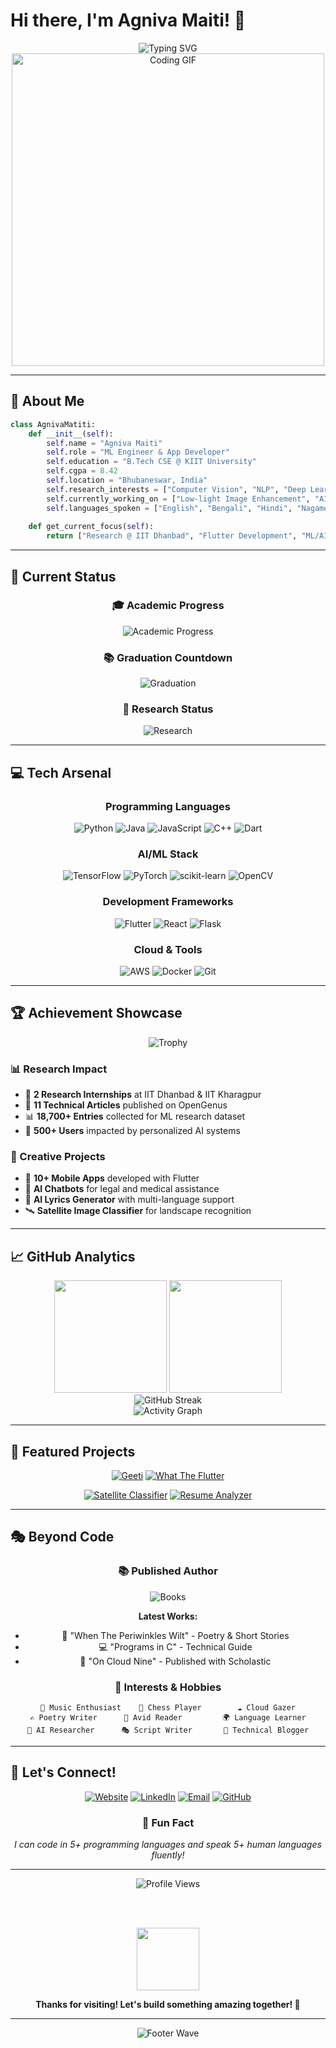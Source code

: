 # Hi there, I'm Agniva Maiti! 👋

<div align="center">
  <img src="https://readme-typing-svg.herokuapp.com?font=Fira+Code&size=30&duration=3000&pause=1000&color=36BCF7&center=true&vCenter=true&width=600&lines=ML+Engineer+%26+App+Developer;AI+Researcher+%26+Tech+Enthusiast;Building+the+Future+with+Code;Always+Learning%2C+Always+Growing" alt="Typing SVG" />
</div>

<div align="center">
  <img src="https://media.giphy.com/media/qgQUggAC3Pfv687qPC/giphy.gif" width="500" alt="Coding GIF"/>
</div>

---

## 🚀 About Me

```python
class AgnivaMatiti:
    def __init__(self):
        self.name = "Agniva Maiti"
        self.role = "ML Engineer & App Developer"
        self.education = "B.Tech CSE @ KIIT University"
        self.cgpa = 8.42
        self.location = "Bhubaneswar, India"
        self.research_interests = ["Computer Vision", "NLP", "Deep Learning"]
        self.currently_working_on = ["Low-light Image Enhancement", "AI Chatbots"]
        self.languages_spoken = ["English", "Bengali", "Hindi", "Nagamese", "Assamese"]
        
    def get_current_focus(self):
        return ["Research @ IIT Dhanbad", "Flutter Development", "ML/AI Projects"]
```

---

## 🎯 Current Status

<div align="center">

### 🎓 Academic Progress
![Academic Progress](https://progress-bar.dev/84/?scale=100&title=CGPA&width=300&color=babaca&suffix=/10.0)

### 📚 Graduation Countdown
![Graduation](https://img.shields.io/badge/Graduation-May%202026-brightgreen?style=for-the-badge&logo=calendar)

### 🔬 Research Status
![Research](https://img.shields.io/badge/Currently%20at-IIT%20Dhanbad-blue?style=for-the-badge&logo=university)

</div>

---

## 💻 Tech Arsenal

<div align="center">

### Programming Languages
![Python](https://img.shields.io/badge/Python-95%25-3776ab?style=for-the-badge&logo=python&logoColor=white)
![Java](https://img.shields.io/badge/Java-85%25-007396?style=for-the-badge&logo=java&logoColor=white)
![JavaScript](https://img.shields.io/badge/JavaScript-80%25-f7df1e?style=for-the-badge&logo=javascript&logoColor=black)
![C++](https://img.shields.io/badge/C++-75%25-00599c?style=for-the-badge&logo=cplusplus&logoColor=white)
![Dart](https://img.shields.io/badge/Dart-80%25-0175c2?style=for-the-badge&logo=dart&logoColor=white)

### AI/ML Stack
![TensorFlow](https://img.shields.io/badge/TensorFlow-90%25-ff6f00?style=for-the-badge&logo=tensorflow&logoColor=white)
![PyTorch](https://img.shields.io/badge/PyTorch-85%25-ee4c2c?style=for-the-badge&logo=pytorch&logoColor=white)
![scikit-learn](https://img.shields.io/badge/scikit--learn-80%25-f7931e?style=for-the-badge&logo=scikit-learn&logoColor=white)
![OpenCV](https://img.shields.io/badge/OpenCV-75%25-5c3ee8?style=for-the-badge&logo=opencv&logoColor=white)

### Development Frameworks
![Flutter](https://img.shields.io/badge/Flutter-90%25-02569b?style=for-the-badge&logo=flutter&logoColor=white)
![React](https://img.shields.io/badge/React-70%25-61dafb?style=for-the-badge&logo=react&logoColor=black)
![Flask](https://img.shields.io/badge/Flask-75%25-000000?style=for-the-badge&logo=flask&logoColor=white)

### Cloud & Tools
![AWS](https://img.shields.io/badge/AWS-70%25-232f3e?style=for-the-badge&logo=amazon-aws&logoColor=white)
![Docker](https://img.shields.io/badge/Docker-65%25-2496ed?style=for-the-badge&logo=docker&logoColor=white)
![Git](https://img.shields.io/badge/Git-90%25-f05032?style=for-the-badge&logo=git&logoColor=white)

</div>

---

## 🏆 Achievement Showcase

<div align="center">
  <img src="https://github-profile-trophy.vercel.app/?username=AgnivaMaiti&theme=onedark&no-frame=true&row=1&column=6" alt="Trophy" />
</div>

### 📊 Research Impact
- 🔬 **2 Research Internships** at IIT Dhanbad & IIT Kharagpur
- 📄 **11 Technical Articles** published on OpenGenus
- 📊 **18,700+ Entries** collected for ML research dataset
- 🤖 **500+ Users** impacted by personalized AI systems

### 🎨 Creative Projects
- 📱 **10+ Mobile Apps** developed with Flutter
- 🤖 **AI Chatbots** for legal and medical assistance
- 🎵 **AI Lyrics Generator** with multi-language support
- 🛰️ **Satellite Image Classifier** for landscape recognition

---

## 📈 GitHub Analytics

<div align="center">
  <img height="180em" src="https://github-readme-stats.vercel.app/api?username=AgnivaMaiti&show_icons=true&theme=tokyonight&include_all_commits=true&count_private=true"/>
  <img height="180em" src="https://github-readme-stats.vercel.app/api/top-langs/?username=AgnivaMaiti&layout=compact&langs_count=8&theme=tokyonight"/>
</div>

<div align="center">
  <img src="https://github-readme-streak-stats.herokuapp.com/?user=AgnivaMaiti&theme=tokyonight" alt="GitHub Streak" />
</div>

<div align="center">
  <img src="https://github-readme-activity-graph.vercel.app/graph?username=AgnivaMaiti&theme=tokyo-night&bg_color=1a1b27&color=70a5fd&line=bf91f3&point=38bdae&area=true&hide_border=true" alt="Activity Graph" />
</div>

---

## 🌟 Featured Projects

<div align="center">

[![Geeti](https://github-readme-stats.vercel.app/api/pin/?username=AgnivaMaiti&repo=Geeti&theme=tokyonight)](https://github.com/AgnivaMaiti/Geeti)
[![What The Flutter](https://github-readme-stats.vercel.app/api/pin/?username=AgnivaMaiti&repo=WhatTheFlutter&theme=tokyonight)](https://github.com/AgnivaMaiti/WhatTheFlutter)

[![Satellite Classifier](https://github-readme-stats.vercel.app/api/pin/?username=AgnivaMaiti&repo=satellite-image-landscape-classifier&theme=tokyonight)](https://github.com/AgnivaMaiti/satellite-image-landscape-classifier)
[![Resume Analyzer](https://github-readme-stats.vercel.app/api/pin/?username=AgnivaMaiti&repo=one-click-resume-analyzer&theme=tokyonight)](https://github.com/AgnivaMaiti/one-click-resume-analyzer)

</div>

---

## 🎭 Beyond Code

<div align="center">

### 📚 Published Author
![Books](https://img.shields.io/badge/Books%20Published-5-ff6b6b?style=for-the-badge&logo=book&logoColor=white)

**Latest Works:**
- 📖 "When The Periwinkles Wilt" - Poetry & Short Stories
- 💻 "Programs in C" - Technical Guide
- 🌟 "On Cloud Nine" - Published with Scholastic

### 🎯 Interests & Hobbies
```
🎵 Music Enthusiast    🏓 Chess Player        ☁️ Cloud Gazer
✍️ Poetry Writer      📖 Avid Reader         🌍 Language Learner
🤖 AI Researcher      🎭 Script Writer       📝 Technical Blogger
```

</div>

---

## 🤝 Let's Connect!

<div align="center">
  
[![Website](https://img.shields.io/badge/Website-agniva.tech-00C7B7?style=for-the-badge&logo=google-chrome&logoColor=white)](https://www.agniva.tech)
[![LinkedIn](https://img.shields.io/badge/LinkedIn-0077B5?style=for-the-badge&logo=linkedin&logoColor=white)](https://linkedin.com/in/agnivamaiti)
[![Email](https://img.shields.io/badge/Email-D14836?style=for-the-badge&logo=gmail&logoColor=white)](mailto:maitiagniva@gmail.com)
[![GitHub](https://img.shields.io/badge/GitHub-100000?style=for-the-badge&logo=github&logoColor=white)](https://github.com/AgnivaMaiti)

### 💬 Fun Fact
*I can code in 5+ programming languages and speak 5+ human languages fluently!*

</div>

---

<div align="center">
  <img src="https://komarev.com/ghpvc/?username=AgnivaMaiti&label=Profile%20Views&color=0e75b6&style=flat" alt="Profile Views" />
  
  <br><br>
  
  <img src="https://media.giphy.com/media/M9gbBd9nbDrOTu1Mqx/giphy.gif" width="100"/>
  
  **Thanks for visiting! Let's build something amazing together! 🚀**
</div>

---

<div align="center">
  <img src="https://capsule-render.vercel.app/api?type=waving&color=gradient&height=100&section=footer" alt="Footer Wave"/>
</div>
